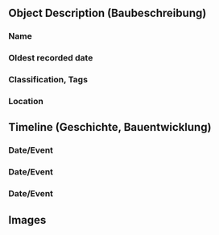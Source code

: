 ## Object Description (Baubeschreibung)
### Name
### Oldest recorded date
### Classification, Tags
### Location

## Timeline (Geschichte, Bauentwicklung)
### Date/Event
### Date/Event
### Date/Event

## Images